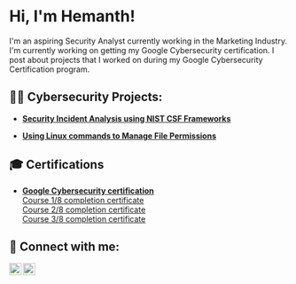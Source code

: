 <h1>Hi, I'm Hemanth! </h1>
I'm an aspiring Security Analyst currently working in the Marketing Industry. I'm currently working on getting my Google Cybersecurity certification. I post about projects that I worked on during my Google Cybersecurity Certification program.<br/>

<h2>👨‍💻 Cybersecurity Projects:</h2>

- <b>[Security Incident Analysis using NIST CSF Frameworks](https://github.com/hemanth-mj/incident-analysis-project/)</b></br>
  
- <b>[Using Linux commands to Manage File Permissions](https://github.com/hemanth-mj/File-Permissions-using-Linux)</b></br>


<h2>🎓 Certifications </h2>

- <b>[Google Cybersecurity certification](https://grow.google/intl/ALL_ca/certificates/cybersecurity/)</b><br/>
  [Course 1/8 completion certificate](https://coursera.org/share/f1c12785f4e8ebe9b792f7dcbec89ac5)<br/>
  [Course 2/8 completion certificate](https://coursera.org/share/30f240a47bd337ef19288c327ba79e44)<br/>
  [Course 3/8 completion certificate](https://coursera.org/share/8bf0c642ce9e31b7ae2e4cb3839d12cd)<br/>


<h2> 🤳 Connect with me:</h2>


[<img align="left" alt="Hemanth Jaganathan | LinkedIn" width="22px" src="https://cdn.jsdelivr.net/npm/simple-icons@v3/icons/linkedin.svg" />][linkedin]
[<img align="left" alt="Hemanth Jaganathan | Instagram" width="22px" src="https://cdn.jsdelivr.net/npm/simple-icons@v3/icons/instagram.svg" />][instagram]

[instagram]: https://www.instagram.com/imhemanth_26
[linkedin]: https://www.linkedin.com/in/hemanthmj/
